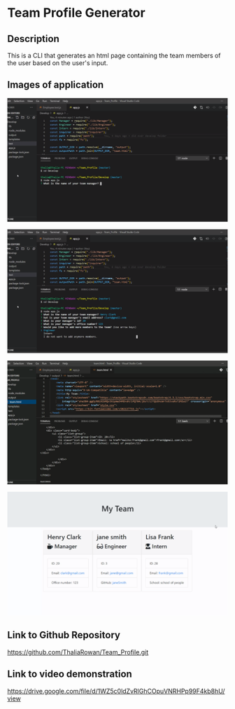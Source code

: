 # Team Profile Generator

## Description
This is a CLI that generates an html page containing the team members of the user based on the user's input.

## Images of application

![](./assets/tp1.png)

![](./assets/tp2.png)


![](./assets/tp3.png)


![](./assets/tp4.png)

## Link to Github Repository
https://github.com/ThaliaRowan/Team_Profile.git

## Link to video demonstration
https://drive.google.com/file/d/1WZ5c0ldZvRlGhCOpuVNRHPp99F4kb8hU/view